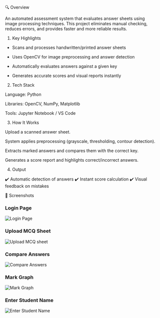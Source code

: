 🔍 Overview

An automated assessment system that evaluates answer sheets using image processing techniques. This project eliminates manual checking, reduces errors, and provides faster and more reliable results.

1) Key Highlights

* Scans and processes handwritten/printed answer sheets

* Uses OpenCV for image preprocessing and answer detection

* Automatically evaluates answers against a given key

* Generates accurate scores and visual reports instantly

2) Tech Stack

Language: Python

Libraries: OpenCV, NumPy, Matplotlib

Tools: Jupyter Notebook / VS Code

3) How It Works

Upload a scanned answer sheet.

System applies preprocessing (grayscale, thresholding, contour detection).

Extracts marked answers and compares them with the correct key.

Generates a score report and highlights correct/incorrect answers.

4) Output

✔️ Automatic detection of answers
✔️ Instant score calculation
✔️ Visual feedback on mistakes

📸 Screenshots  

### Login Page  
![Login Page]([eassessment%20code/asset/loginPage.png](https://github.com/Ahmad-Zaf/E-Assessment-using-Image-Processing/blob/main/eassesment%20code/Asset/LoginPage.png?raw=true))  

### Upload MCQ Sheet  
![Upload MCQ sheet](eassessment%20code/asset/Upload%20MCQ%20sheet.png)  

### Compare Answers  
![Compare Answers](eassessment%20code/asset/Compare%20Answers.png)  

### Mark Graph  
![Mark Graph](eassessment%20code/asset/Mark%20Graph.png)  

### Enter Student Name  
![Enter Student Name](eassessment%20code/asset/Enter%20Student%20Name.png)  
   


